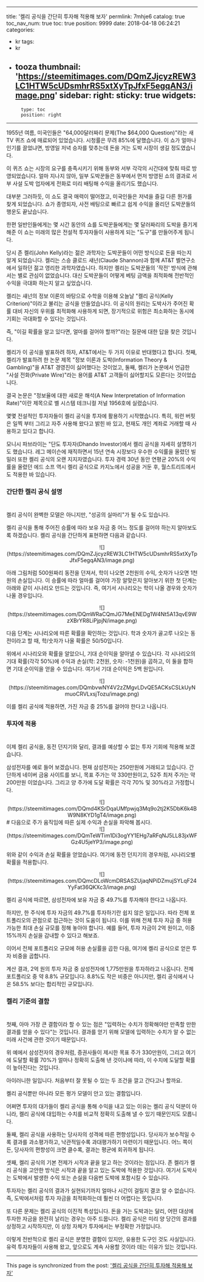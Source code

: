 
---
title: '켈리 공식을 간단히 투자해 적용해 보자'
permlink: 7mhje6
catalog: true
toc_nav_num: true
toc: true
position: 9999
date: 2018-04-18 06:24:21
categories:
- kr
tags:
- kr
- tooza
thumbnail: 'https://steemitimages.com/DQmZJjcyzREW3LC1HTW5cUDsmhrRS5xtXyTpJfxF5egqAN3/image.png'
sidebar:
    right:
        sticky: true
widgets:
    -
        type: toc
        position: right
---


1955년 여름, 미국인들은 "64,000달러짜리 문제(The $64,000 Question)"라는 새 TV 퀴즈 쇼에 매료되어 있었습니다.  시청률은 무려 85%에 달했습니다.  이 쇼가 얼마나 인기를 끌었냐면, 방영일 저녁 승자를 맞추는데 돈을 거는  도박 시장이 생길 정도였습니다. 

이 퀴즈 쇼는 시장의 요구를 충족시키기 위해 동부와 서부 각각의 시간대에 맞춰 따로  방영되었습니다.  얼마 지나지 않아, 일부 도박꾼들은 동부에서 먼저 방영된 쇼의 결과로 서부 사설 도박 업자에게 전화로 미리 배팅해 수익을 올리기도 했습니다.

대부분 그러하듯, 이 쇼도 결국 매력이 떨어졌고, 미국인들은 저녁을 즐길 다른 뭔가를 찾게 되었습니다. 쇼가 종영되자, 사전 배팅으로 빠르고 쉽게 수익을 올리던 도박꾼들의 행운도 끝났습니다. 

한편 일반인들에게는 몇 시간 동안의 쇼를 도박꾼들에게는 몇 달러짜리의 도박을 즐기게 해준 이 쇼는 미래의 많은 전설적 투자자들이 사용하게 되는 "도구"를 만들어주게 됩니다. 

당시 존 켈리(John Kelly)라는 젊은 과학자는 도박꾼들이 어떤 방식으로 돈을 따는지 알게 되었습니다.  켈리는 스승 클로드 섀넌(Claude Shannon)과 함께 AT&T 벨연구소에서 일하던 젊고 영리한 과학자였습니다.   하지만 켈리는 도박꾼들의 '작전' 방식에 관해서는 별로 관심이 없었습니다.  대신 도박꾼들이 어떻게 베팅 금액을 최적화해 전반적인 수익을 극대화 하는지 알고 싶었습니다.

켈리는 섀넌의 정보 이론의 바탕으로 수학을 이용해 오늘날 "켈리 공식(Kelly Criterion)"이라고 불리는 공식을 만들었습니다.  이 공식의 원리는 도박사가 주어진 확률 대비 자신의 우위를 최적화해 사용하게 되면, 장기적으로 위험은 최소화하는 동시에 기회는 극대화할 수 있다는 것입니다. 

즉, "이길 확률을 알고 있다면, 얼마를 걸어야 할까?"라는 질문에 대한 답을 찾은 것입니다. 

켈리가 이 공식을 발표하려 하자, AT&T에서는 두 가지 이유로 반대했다고 합니다.  첫째, 켈리가 발표하려 한 논문 제목 "정보 이론과 도박(Information Theory & Gambling)"을 AT&T 경영진이 싫어했다는 것이었고, 둘째, 켈리가 논문에서 언급한 "사설 전화(Private Wire)"라는 용어를 AT&T 고객들이 싫어할지도 모른다는 것이었습니다.  

결국 논문은 "정보율에 대한 새로운 해석(A New Interpretation of Information Rate)"이란 제목으로  벨 시스템 테크니컬 저널 1956호에 실렸습니다.

몇몇 전설적인 투자자들이 켈리 공식을 투자에 활용하기 시작했습니다.  특히, 워런 버핏은 일찍 부터 그리고 자주 사용해 왔다고 밝힌 바 있고, 현재도 개인 계좌로 거래할 때 사용하고 있다고 합니다. 

모니시 파브라이는 "단도 투자자(Dhando Investor)에서 켈리 공식을 자세히 설명하기도 했습니다.  레그 메이슨에 재직하면서 15년 연속 시장보다 우수한 수익률을 올렸던 빌 밀러 또한 켈리 공식의 오랜 지지자였습니다.  투자 경력 30년 동안 연평균 20%의 수익률을 올렸던 에드 소프 역시 켈리 공식으로 카지노에서 성공을 거둔 후, 월스트리트에서도 적용한 바 있습니다.

### 간단한 켈리 공식 설명
#
켈리 공식이 완벽한 모델은 아니지만, "성공의 실마리"가 될 수도 있습니다. 

켈리 공식을 통해 주어진 승률에 따라 보유 자금 중 어느 정도를 걸어야 하는지 알아보도록 하겠습니다.  켈리 공식을 간단하게 표현하면 다음과 같습니다.

<center>
![](https://steemitimages.com/DQmZJjcyzREW3LC1HTW5cUDsmhrRS5xtXyTpJfxF5egqAN3/image.png)
</center>

아래 그림처럼 500원짜리 동전을 던져서, 학이 나오면 2천원의 수익, 숫자가 나오면 1천원의 손실입니다.  이 승률에 따라 얼마를 걸어야 가장 알맞은지 알아보기 위한 첫 단계는 아래와 같이 시나리오 만드는 것입니다. 즉, 여기서 시나리오는 학이 나올 경우와 숫자가 나올 경우입니다.

<center>
![](https://steemitimages.com/DQmWRaCQmJG7MeENEDg1W4Nt5A13qvE9WzXBrYR8LiPjpjN/image.png)
</center>

다음 단계는 시나리오에 따른 확률을 확인하는 것입니다.  학과 숫자가 골고루 나오는 동전이라고 할 때, 학/숫자가 나올 확률은 50/50입니다. 

위에서 시나리오와 확률을 알았으니, 기대 순이익을 알아낼 수 있습니다.  각 시나리오의 기대 확률(각각 50%)에 수익과 손실(학: 2천원, 숫자: -1천원)을 곱하고, 이 둘을 합하면 기대 순이익을 얻을 수 있습니다.  여기서 기대 순이익은  5백 원입니다.  

<center>
![](https://steemitimages.com/DQmbvwNY4V2zZMgvLDvQE5ACKsCSLkUyNmuoCRVLxsjTozu/image.png)
</center>

이를 켈리 공식에 적용하면, 가진 자금 중 25%를 걸어야 한다고 나옵니다. 

### 투자에 적용
#
이제 켈리 공식을, 동전 던지기와 달리, 결과를 예상할 수 없는 투자 기회에 적용해 보겠습니다.

삼성전자를 예로 들어 보겠습니다.  현재 삼성전자는 250만원에 거래되고 있습니다.  간단하게 네이버 금융 사이트를 보니, 목표 주가는 약 330만원이고, 52주 최저 주가는 약 200만원 이었습니다.  그리고 양 주가에 도달 확률은 각각  70% 및 30%라고 가정합니다. 

<center>
![](https://steemitimages.com/DQmd4KSrDqaUMfpwjq3Mq9o2tj2K5DbK6k4BW9N8KYD1gT4/image.png)
</center>
#
다음으로 주가 움직임에 따른 실제 수익과 손실을 파악해 봅시다. 

<center>
![](https://steemitimages.com/DQmTeWTim1Di3ogYY1EHg7aRFqNJ5LL83jxWFGz4U5jeYP3/image.png)
</center>

위와 같이 수익과 손실 확률을 얻었습니다.  여기에 동전 던지기의 경우처럼, 시나리오별 확률을 적용합니다.

<center>
![](https://steemitimages.com/DQmcDLoWcmDRSASZUjaqNPiDZmujSYLqF24YyFat36QKXc3/image.png)
</center>

켈리 공식에 따르면, 삼성전자에 보유 자금 중 49.7%를 투자해야 한다고 나옵니다.

하지만, 한 주식에 투자 자금의 49.7%를 투자하기란 쉽지 않은 일입니다.  따라 전체 포트폴리오의 관점으로 접근하는 것이 도움이 됩니다.  이를 위해 전체 투자 자금 중 허용 가능한 최대 손실 규모를 정해 놓아야 합니다.  예를 들어, 투자 자금이 2억 원이고, 이중 15%까지 손실을 감내할 수 있다고 해보죠.  

이어서 전체 포트폴리오 규모에 허용 손실률을 곱한 다음, 여기에 켈리 공식으로 얻은 투자 비중을 곱합니다.

계산 결과, 2억 원의 투자 자금 중 삼성전자에 1,775만원을 투자하라고 나옵니다.  전체 포트폴리오 중 약 8.8% 규모입니다.  8.8%도 작은 비중은 아니지만, 켈리 공식에서 나온 58.5% 보다는 합리적인 규모입니다. 

### 켈리 기준의 결함
#
첫째, 아마 가장 큰 결함이라 할 수 있는 점은 "입력하는 수치가 정확해야만 만족할 만한 결과를 얻을 수 있다"는 것입니다.   결과를 얻기 위해 모델에 입력하는 수치가 알 수 없는 미래 사건에 관한 것이기 때문입니다.  

위 예에서 삼성전자의 경우처럼, 증권사들이 제시한 목표 주가 330만원이, 그리고 여기에 도달할 확률 70%가 얼마나 정확히 도출해 낸 것이냐에 따라, 이 수치에 도달할 확률이 높아진다는 것입니다.

아이러니한 일입니다.  처음부터 잘 못될 수 있는 두 조건을 깔고 간다고나 할까요.
 
켈리 공식뿐만 아니라 모든 평가 모델이 안고 있는 결함입니다.

어쩌면 투자의 대가들이 켈리 공식을 통해 수익을 내고 있는 이유는 켈리 공식 덕분이 아니라, 켈리 공식에 대입하는 수치를 비교적 정확히 도출해 낼 수 있기 때문인지도 모릅니다.

둘째, 켈리 공식을 사용하는 당사자의 성격에 따른 편향성입니다.  당사자가 보수적일 수록 결과를 과소평가하고, 낙관적일수록 과대평가하기 마련이기 때문입니다.  어느 쪽이든, 당사자의 편향성이 크면 클수록, 결과는 평균에 회귀하게 됩니다.

셋째, 켈리 공식의 기본 전제가 시작과 끝을 알고 하는 것이라는 점입니다.  존 켈리가 켈리 공식을 고안한 방식은 시작과 끝을 알고 있는 도박에 적용한 것입니다.  여기서 도박사는 도박에서 발생한 수익 또는 손실을 다음번 도박에 포함시킬 수 있습니다. 

투자자는 켈리 공식의 결과가 실현되기까지 얼마나 시간이 걸릴지 결코 알 수 없습니다.  즉, 도박에서처럼 투자 자금을 최적화하는데 훨씬 더 어렵다는 뜻입니다. 

또 다른 문제는 켈리 공식의 이진적 특성입니다.  돈을 거는 도박과는 달리, 어떤 대상에 투자한 자금을 완전히 날리는 경우는 아주 드뭅니다.  켈리 공식은 미리 양 당간의 결과를 상정하고 시작하지만, 이 상정 자체가 투자에서는 부정확한 가정입니다.

이렇게 전반적으로 켈리 공식은 분명한 결함이 있지만, 유용한 도구인 것도 사실입니다.  유력 투자자들이 사용해 왔고, 앞으로도 계속 사용할 것이라 데는 이유가 있는 것입니다.

- - -

This page is synchronized from the post: ['켈리 공식을 간단히 투자해 적용해 보자'](https://steemit.com/@pius.pius/7mhje6)
